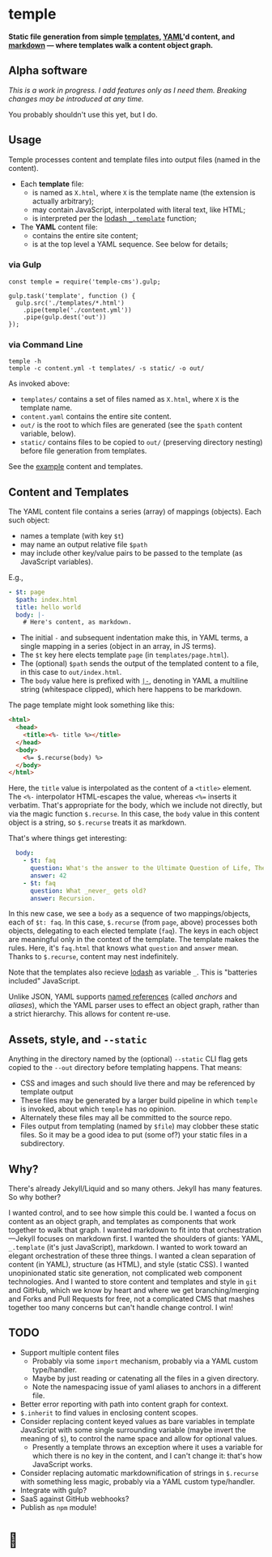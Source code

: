 # temple

**Static file generation from simple
[templates](https://lodash.com/docs/4.17.4#template),
[YAML](http://www.yaml.org/spec/1.2/spec.html)'d content, and [markdown](https://www.google.com/search?q=markdown) —
where templates walk a content object graph.**


## Alpha software

_This is a work in progress.  I add features only as I need  them.  Breaking changes may be introduced at any time._

You probably shouldn't use this yet, but I do.


## Usage

Temple processes content and template files into output files (named in the content).

- Each **template** file:
  - is named as `X.html`, where `X` is the template name (the extension is actually arbitrary);
  - may contain JavaScript, interpolated with literal text, like HTML;
  - is interpreted per the [lodash `_.template`](https://lodash.com/docs/4.17.4#template) function;
- The **YAML** content file:
  - contains the entire site content;
  - is at the top level a YAML sequence.  See below for details;

### via Gulp

```
const temple = require('temple-cms').gulp;

gulp.task('template', function () {
  gulp.src('./templates/*.html')
    .pipe(temple('./content.yml'))
    .pipe(gulp.dest('out'))
});
```


### via Command Line

```
temple -h
temple -c content.yml -t templates/ -s static/ -o out/
```

As invoked above:
- `templates/` contains a set of files named as `X.html`, where `X` is the template name.
- `content.yaml` contains the entire site content.
- `out/` is the root to which files are generated (see the `$path` content variable, below).
- `static/` contains files to be copied to `out/` (preserving directory nesting) before file generation from templates.

See the [example](example/) content and templates.


## Content and Templates

The YAML content file contains a series (array) of mappings (objects).  Each such object:
- names a template (with key `$t`)
- may name an output relative file `$path`
- may include other key/value pairs to be passed to the template (as JavaScript variables).

E.g.,
```yaml
- $t: page
  $path: index.html
  title: hello world
  body: |-
    # Here's content, as markdown.
```

- The initial `-` and subsequent indentation make this, in YAML terms, a single mapping in a series (object in an array, in JS terms).
- The `$t` key here elects template `page` (in `templates/page.html`).
- The (optional) `$path` sends the output of the templated content to a file, in this case to `out/index.html`.
- The `body` value here is prefixed with [`|-`](http://www.yaml.org/spec/1.2/spec.html#id2794534), denoting in YAML a multiline string (whitespace clipped), which here happens to be markdown.

The page template might look something like this:
```html
<html>
  <head>
    <title><%- title %></title>
  </head>
  <body>
    <%= $.recurse(body) %>
  </body>
</html>
```

Here, the `title` value is interpolated as the content of a `<title>` element.  The `<%-` interpolator HTML-escapes the value, whereas `<%=` inserts it verbatim.  That's appropriate for the body, which we include not directly, but via the magic function `$.recurse`.  In this case, the `body` value in this  content object is a string, so `$.recurse` treats it as markdown.

That's where things get interesting:
```yaml
  body:
    - $t: faq
      question: What's the answer to the Ultimate Question of Life, The Universe, and Everything?
      answer: 42
    - $t: faq
      question: What _never_ gets old?
      answer: Recursion.
```

In this new case, we see a `body` as a sequence of two mappings/objects, each of `$t: faq`.  In this case, `$.recurse` (from `page`, above) processes both objects, delegating to each elected template (`faq`).  The keys in each object are meaningful only in the context of the template.  The template makes the rules.  Here, it's `faq.html` that knows what `question` and `answer` mean.  Thanks to `$.recurse`, content may nest indefinitely.

Note that the templates also recieve [lodash](https://lodash.com/docs/4.17.4) as variable `_`.  This is "batteries included" JavaScript.

Unlike JSON, YAML supports [named references](http://www.yaml.org/spec/1.2/spec.html#id2785586) (called _anchors_ and _aliases_), which the YAML parser uses to effect an object graph, rather than a strict hierarchy.  This allows for content re-use.


## Assets, style, and `--static`

Anything in the directory named by the (optional) `--static` CLI flag gets copied to the `--out` directory before templating happens.  That means:

- CSS and images and such should live there and may be referenced by template output
- These files may be generated by a larger build pipeline in which `temple` is invoked, about which `temple` has no opinion.
- Alternately these files may all be committed to the source repo.
- Files output from templating (named by `$file`) may clobber these static files.  So it may be a good idea to put (some of?) your static files in a subdirectory.


## Why?

There's already Jekyll/Liquid and so many others.  Jekyll has many features.  So why bother?

I wanted control, and to see how simple this could be.  I wanted a focus on content as an object graph, and templates as components that work together to walk that graph.  I wanted markdown to fit into that orchestration—Jekyll focuses on markdown first.  I wanted the shoulders of giants: YAML, `_.template` (it's just JavaScript), markdown.  I wanted to work toward an elegant orchestration of these three things.  I wanted a clean separation of content (in YAML), structure (as HTML), and style (static CSS).  I wanted unopinionated static site generation, not complicated web component technologies.  And I wanted to store content and templates and style in `git` and GitHub, which we know by heart and where we get branching/merging and Forks and Pull Requests for free, not a complicated CMS that mashes together too many concerns but can't handle change control.  I win!


## TODO

- Support multiple content files
  - Probably via some `import` mechanism, probably via a YAML custom type/handler.
  - Maybe by just reading or catenating all the files in a given directory.
  - Note the namespacing issue of yaml aliases to anchors in a different file.
- Better error reporting with path into content graph for context.
- `$.inherit` to find values in enclosing content scopes.
- Consider replacing content keyed values as bare variables in template JavaScript with some single surrounding variable (maybe invert the meaning of `$`), to control the name space and allow for optional values.
  - Presently a template throws an exception where it uses a variable for which there is no key in the content, and I can't change it: that's how JavaScript works.
- Consider replacing automatic markdownification of strings in `$.recurse` with something less magic, probably via a YAML custom type/handler.
- Integrate with gulp?
- SaaS against GitHub webhooks?
- Publish as `npm` module!


# 🍺
